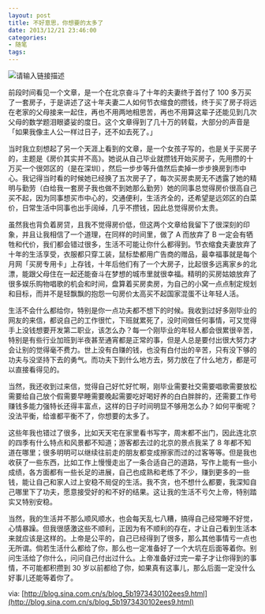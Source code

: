 ```yaml
---
layout: post
title: 不好意思，你想要的太多了
date: 2013/12/21 23:46:00
categories:
- 随笔
tags:
---
```


![请输入链接描述](http://pics.naaln.com/blog/2019-05-14-123334.jpg-basicBlog)

前段时间看见一个文章，是一个在北京奋斗了十年的夫妻终于首付了 100 多万买了一套房子，于是讲述了这十年夫妻二人如何节衣缩食的攒钱，终于买了房子将远在老家的父母接来一起住，再也不用两地相思苦，再也不用算这辈子还能见到几次父母的数学题泪眼婆娑的度日。这个文章得到了几十万的转载，大部分的声音是「如果我像主人公一样过日子，还不如去死了。」

当时我立刻想起了另一个天涯上看到的文章，是一个女孩子写的，也是关于买房子的，主题是《房价其实并不高》。她说从自己毕业就攒钱开始买房子，先用攒的十万买一个很郊区的（是在深圳），然后一步步等升值然后卖掉一步步换房到市中心。我记得当时看的时候她已经换了五次房子了，每次买房卖房无不透露了她的精明与勤劳（白给我一套房子我也做不到她那么勤劳）她的同事总觉得房价很高自己买不起，因为同事想买市中心的，交通便利，生活齐全的，还希望是远郊区的白菜价，日常生活中同事也出手阔绰，几乎不攒钱，因此总觉得房价太贵。

虽然我也背负着房贷，且我不觉得房价低，但这两个文章给我留下了很深刻的印象，并且让我相信了一个道理，在同样的时间里，做了 A 而放弃了 B 一定会有牺牲和代价，我们都会错过很多，生活不可能让你什么都得到。节衣缩食夫妻放弃了十年的生活享受，衣服都只穿工装，鼠标垫都用广告商的赠品，最幸福事就是每个月网「买房专用卡」上存钱，十年后他们有了一个大房子，比起很多远离家乡的北漂，能跟父母住在一起还能奋斗在梦想的城市里就很幸福。精明的买房姑娘放弃了很多娱乐购物唱歌的机会和时间，盘算着买房卖房，为自己的小窝一点点制定规划和目标，而并不是轻飘飘的抱怨一句房价太高买不起国家混蛋不让年轻人活。

生活不会什么都给你，特别是你一点功夫都不想下的时候。我收到过好多刚毕业的网友的来信，都说自己的工作很忙，下班就累死了，没时间做任何事情，可又觉得手上没钱想要开发第二职业，该怎么办？每一个刚毕业的年轻人都会很累很辛苦，特别是有些行业加班到半夜甚至通宵都是正常的事，但是人总是要付出很大努力才会让别的觉得毫不费力。世上没有白赚的钱，也没有白付出的辛苦，只有没下够的功夫与没坚持下去的勇气。而功夫下到什么地方去，努力放在了什么地方，都是可以直接看得见的。

当然，我还收到过来信，觉得自己好忙好忙啊，刚毕业需要社交需要唱歌需要放松需要给自己放个假需要早睡需要晚起需要吃好喝好养的白白胖胖的，还需要工作号赚钱多能力强特长还得丰富点，这样的日子时间明显不够用怎么办？如何平衡呢？没法平衡，给谁都平衡不了，你想要的太多了。

这些年我也错过了很多，比如天天宅在家里看书写字，周末都不出门，因此连北京的四季有什么特点和风景都不知道；游客都去过的北京的景点我呆了 8 年都不知道在哪里；很多明明可以继续往前走的朋友都变成擦家而过的过客等等。但是我也收获了一些东西，比如工作上慢慢走出了一条合适自己的道路，写作上能有一些小成绩，各方面都有一些长足的进展，自己也成熟和老练了不少，赚到更多的一些钱，能让自己和家人过上安稳不局促的生活。我不贪，也不想什么都要，我深知自己哪里下了功夫，愿意接受好的和不好的结果。这让我的生活不亏欠上帝，特别踏实又特别安稳。

当然，我的生活并不那么顺风顺水，也会每天乱七八糟，搞得自己经常睡不好觉，心情暴躁。但我很感激这些不顺利，正因为有不顺利的存在，才让自己看到生活本来就应该是这样的。上帝是公平的，自己已经得到了很多，那么其他事情亏一点也无所谓。倘若生活什么都给了你，那么也一定准备好了一个大坑在后面等着你。别问生活给了你什么，问问自己付出过什么。上帝准备好过完一辈子才让你得到的事情，不可能都积攒到 30 岁以前都给了你，如果真有这事儿，那么后面一定没什么好事儿还能等着你了。

via: [http://blog.sina.com.cn/s/blog_5b1973430102ees9.html](http://blog.sina.com.cn/s/blog_5b1973430102ees9.html)

